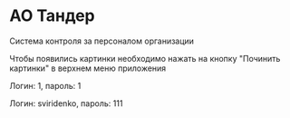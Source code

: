 # АО Тандер
Система контроля за персоналом организации

Чтобы появились картинки необходимо нажать на кнопку "Починить картинки" в верхнем меню приложения

Логин: 1, пароль: 1

Логин: sviridenko, пароль: 111
